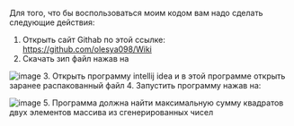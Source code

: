 Для того, что бы воспользоваться моим кодом вам надо сделать следующие действия:
1. Открыть сайт Githab по этой ссылке: https://github.com/olesya098/Wiki
2. Скачать зип файл нажав на

 
 ![image](https://github.com/user-attachments/assets/f7c00cff-e837-47dd-8d3f-78355e9342b8)
3. Открыть программу intellij idea и в этой программе открыть заранее распакованный файл
4. Запустить программу нажав на:

 
 
 ![image](https://github.com/user-attachments/assets/fa7a5c14-e667-49b8-9ecc-d0d99e9aecd5)
5. Программа должна найти максимальную сумму квадратов двух элементов массива из сгенерированных чисел 
